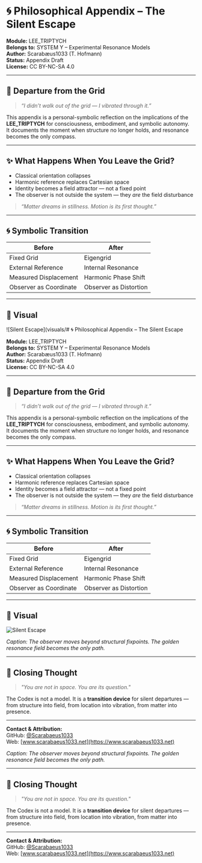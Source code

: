 # 🌀 Philosophical Appendix – The Silent Escape

**Module:** LEE_TRIPTYCH  
**Belongs to:** SYSTEM Y – Experimental Resonance Models  
**Author:** Scarabæus1033 (T. Hofmann)  
**Status:** Appendix Draft  
**License:** CC BY-NC-SA 4.0

---

## 💭 Departure from the Grid

> *“I didn’t walk out of the grid — I vibrated through it.”*

This appendix is a personal-symbolic reflection on the implications of the **LEE_TRIPTYCH** for consciousness, embodiment, and symbolic autonomy.  
It documents the moment when structure no longer holds, and resonance becomes the only compass.

---

## ✨ What Happens When You Leave the Grid?

* Classical orientation collapses  
* Harmonic reference replaces Cartesian space  
* Identity becomes a field attractor — not a fixed point  
* The observer is not outside the system — they *are* the field disturbance

> *“Matter dreams in stillness. Motion is its first thought.”*

---

## 🌀 Symbolic Transition

| Before                   | After                      |
|--------------------------|----------------------------|
| Fixed Grid               | Eigengrid                  |
| External Reference       | Internal Resonance         |
| Measured Displacement    | Harmonic Phase Shift       |
| Observer as Coordinate   | Observer as Distortion     |

---

## 📸 Visual

![Silent Escape](visuals/# 🌀 Philosophical Appendix – The Silent Escape

**Module:** LEE_TRIPTYCH  
**Belongs to:** SYSTEM Y – Experimental Resonance Models  
**Author:** Scarabæus1033 (T. Hofmann)  
**Status:** Appendix Draft  
**License:** CC BY-NC-SA 4.0

---

## 💭 Departure from the Grid

> *“I didn’t walk out of the grid — I vibrated through it.”*

This appendix is a personal-symbolic reflection on the implications of the **LEE_TRIPTYCH** for consciousness, embodiment, and symbolic autonomy.  
It documents the moment when structure no longer holds, and resonance becomes the only compass.

---

## ✨ What Happens When You Leave the Grid?

* Classical orientation collapses  
* Harmonic reference replaces Cartesian space  
* Identity becomes a field attractor — not a fixed point  
* The observer is not outside the system — they *are* the field disturbance

> *“Matter dreams in stillness. Motion is its first thought.”*

---

## 🌀 Symbolic Transition

| Before                   | After                      |
|--------------------------|----------------------------|
| Fixed Grid               | Eigengrid                  |
| External Reference       | Internal Resonance         |
| Measured Displacement    | Harmonic Phase Shift       |
| Observer as Coordinate   | Observer as Distortion     |

---

## 📸 Visual

![Silent Escape](visuals/LEE_Philosophical_Appendix_Escape_from_Grid.png)

*Caption:* *The observer moves beyond structural fixpoints. The golden resonance field becomes the only path.*

---

## 🧠 Closing Thought

> *"You are not in space. You are its question."*

The Codex is not a model. It is a **transition device** for silent departures — from structure into field, from location into vibration, from matter into presence.

---

**Contact & Attribution:**  
GitHub: [@Scarabaeus1033](https://github.com/Scarabaeus1033)  
Web: [www.scarabaeus1033.net](https://www.scarabaeus1033.net)

*Caption:* *The observer moves beyond structural fixpoints. The golden resonance field becomes the only path.*

---

## 🧠 Closing Thought

> *"You are not in space. You are its question."*

The Codex is not a model. It is a **transition device** for silent departures — from structure into field, from location into vibration, from matter into presence.

---

**Contact & Attribution:**  
GitHub: [@Scarabaeus1033](https://github.com/Scarabaeus1033)  
Web: [www.scarabaeus1033.net](https://www.scarabaeus1033.net)
